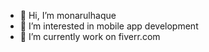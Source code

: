 - 👋 Hi, I’m monarulhaque
- 👀 I’m interested in mobile app development
- 🌱 I’m currently work on fiverr.com

<!---
monarulhaque/monarulhaque is a ✨ special ✨ repository because its `README.md` (this file) appears on your GitHub profile.
You can click the Preview link to take a look at your changes.
--->
